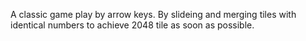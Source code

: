 A classic game play by arrow keys. By slideing and merging tiles with identical numbers to achieve 2048 tile as soon as possible.